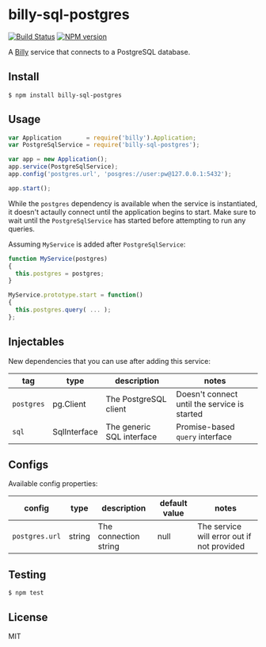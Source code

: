# billy-sql-postgres

[![Build Status](https://travis-ci.org/bvalosek/billy-sql-postgres.png?branch=master)](https://travis-ci.org/bvalosek/billy-sql-postgres)
[![NPM version](https://badge.fury.io/js/billy-sql-postgres.png)](http://badge.fury.io/js/billy-sql-postgres)

A [Billy](https://github.com/bvalosek/billy) service that connects to a
PostgreSQL database.

## Install

```
$ npm install billy-sql-postgres
```

## Usage

```javascript
var Application       = require('billy').Application;
var PostgreSqlService = require('billy-sql-postgres');

var app = new Application();
app.service(PostgreSqlService);
app.config('postgres.url', 'posgres://user:pw@127.0.0.1:5432');

app.start();
```

While the `postgres` dependency is available when the service is instantiated,
it doesn't actaully connect until the application begins to start. Make sure to
wait until the `PostgreSqlService` has started before attempting to run any
queries.

Assuming `MyService` is added after `PostgreSqlService`:

```javascript
function MyService(postgres)
{
  this.postgres = postgres;
}

MyService.prototype.start = function()
{
  this.postgres.query( ... );
};
```


## Injectables

New dependencies that you can use after adding this service:

 tag | type |description | notes
-----|------|------------|-------
`postgres` | pg.Client | The PostgreSQL client | Doesn't connect until the service is started
`sql` | SqlInterface | The generic SQL interface | Promise-based `query` interface

## Configs

Available config properties:

 config | type | description | default value | notes
--------|------|-------------|---------------|------
`postgres.url` | string | The connection string | null | The service will error out if not provided

## Testing

```
$ npm test
```

## License

MIT
